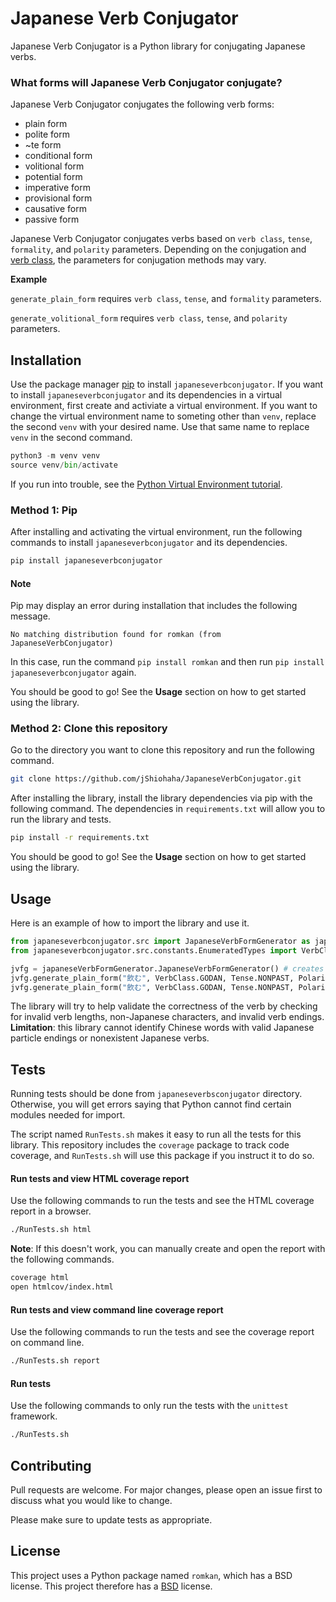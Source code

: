 # Japanese Verb Conjugator

Japanese Verb Conjugator is a Python library for conjugating Japanese verbs.

### What forms will Japanese Verb Conjugator conjugate?

Japanese Verb Conjugator conjugates the following verb forms:

- plain form
- polite form
- ~te form
- conditional form
- volitional form
- potential form
- imperative form
- provisional form
- causative form
- passive form

Japanese Verb Conjugator conjugates verbs based on `verb class`, `tense`, `formality`, and `polarity` parameters. Depending on the conjugation and [verb class](https://wtawa.people.amherst.edu/jvrules/index.php?form=groups), the parameters for conjugation methods may vary.

**Example**

`generate_plain_form` requires `verb class`, `tense`, and `formality` parameters.

`generate_volitional_form` requires `verb class`, `tense`, and `polarity` parameters.

## Installation

Use the package manager [pip](https://pip.pypa.io/en/stable/) to install `japaneseverbconjugator`. If you want to install `japaneseverbconjugator` and its dependencies in a virtual environment, first create and activiate a virtual environment. If you want to change the virtual environment name to someting other than `venv`, replace the second `venv` with your desired name. Use that same name to replace `venv` in the second command.

```python
python3 -m venv venv
source venv/bin/activate
```

If you run into trouble, see the [Python Virtual Environment tutorial](https://docs.python.org/3/tutorial/venv.html).

### Method 1: Pip

After installing and activating the virtual environment, run the following commands to install `japaneseverbconjugator` and its dependencies.

```bash
pip install japaneseverbconjugator
```

#### Note

Pip may display an error during installation that includes the following message.

```
No matching distribution found for romkan (from JapaneseVerbConjugator)
```

In this case, run the command `pip install romkan` and then run `pip install japaneseverbconjugator` again.

You should be good to go! See the **Usage** section on how to get started using the library.

### Method 2: Clone this repository

Go to the directory you want to clone this repository and run the following command.

```bash
git clone https://github.com/jShiohaha/JapaneseVerbConjugator.git
```

After installing the library, install the library dependencies via pip with the following command. The dependencies in `requirements.txt` will allow you to run the library and tests.

```bash
pip install -r requirements.txt
```

You should be good to go! See the **Usage** section on how to get started using the library.

## Usage

Here is an example of how to import the library and use it.

```python
from japaneseverbconjugator.src import JapaneseVerbFormGenerator as japaneseVerbFormGenerator
from japaneseverbconjugator.src.constants.EnumeratedTypes import VerbClass, Tense, Polarity

jvfg = japaneseVerbFormGenerator.JapaneseVerbFormGenerator() # creates JapaneseVerbFormGenerator instance
jvfg.generate_plain_form("飲む", VerbClass.GODAN, Tense.NONPAST, Polarity.POSITIVE) # returns '飲む'
jvfg.generate_plain_form("飲む", VerbClass.GODAN, Tense.NONPAST, Polarity.NEGATIVE) # returns '飲まない'
```

The library will try to help validate the correctness of the verb by checking for invalid verb lengths, non-Japanese characters, and invalid verb endings. **Limitation**: this library cannot identify Chinese words with valid Japanese particle endings or nonexistent Japanese verbs.

## Tests

Running tests should be done from `japaneseverbsconjugator` directory. Otherwise, you will get errors saying that Python cannot find certain modules needed for import.

The script named `RunTests.sh` makes it easy to run all the tests for this library. This repository includes the `coverage` package to track code coverage, and `RunTests.sh` will use this package if you instruct it to do so.

#### Run tests and view HTML coverage report

Use the following commands to run the tests and see the HTML coverage report in a browser.

```bash
./RunTests.sh html
```

**Note**: If this doesn't work, you can manually create and open the report with the following commands.

```bash
coverage html
open htmlcov/index.html
```

#### Run tests and view command line coverage report

Use the following commands to run the tests and see the coverage report on command line.

```bash
./RunTests.sh report
```

#### Run tests

Use the following commands to only run the tests with the `unittest` framework.

```bash
./RunTests.sh
```

## Contributing

Pull requests are welcome. For major changes, please open an issue first to discuss what you would like to change.

Please make sure to update tests as appropriate.

## License

This project uses a Python package named `romkan`, which has a BSD license. This project therefore has a [BSD](https://choosealicense.com/licenses/bsd/) license.
